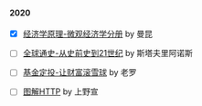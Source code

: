 #### 2020

- [x]  [经济学原理-微观经济学分册](https://book.douban.com/subject/26435630/)  by 曼昆

- [ ]  [全球通史-从史前史到21世纪](https://book.douban.com/subject/10583099/)  by 斯塔夫里阿诺斯

- [ ]  [基金定投-让财富滚雪球](https://book.douban.com/subject/30364214/)  by 老罗

- [ ]  [图解HTTP](https://book.douban.com/subject/25863515/)  by 上野宣



